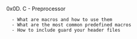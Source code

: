 0x0D. C - Preprocessor

      - What are macros and how to use them
      - What are the most common predefined macros
      - How to include guard your header files
